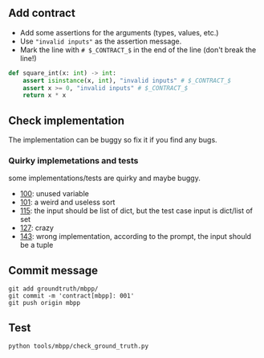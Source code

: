 ## Add contract

- Add some assertions for the arguments (types, values, etc.)
- Use `"invalid inputs"` as the assertion message.
- Mark the line with `# $_CONTRACT_$` in the end of the line (don't break the line!)

```python
def square_int(x: int) -> int:
    assert isinstance(x, int), "invalid inputs" # $_CONTRACT_$
    assert x >= 0, "invalid inputs" # $_CONTRACT_$
    return x * x
```

## Check implementation

The implementation can be buggy so fix it if you find any bugs.

### Quirky implemetations and tests
some implementations/tests are quirky and maybe buggy.
- [100](100.py#L9): unused variable
- [101](101.py#L8-L12): a weird and useless sort
- [115](115.py#L12-L13): the input should be list of dict, but the test case input is dict/list of set
- [127](127.py): crazy
- [143](143.py): wrong implementation, according to the prompt, the input should be a tuple

## Commit message

```shell
git add groundtruth/mbpp/
git commit -m 'contract[mbpp]: 001'
git push origin mbpp
```

## Test

```shell
python tools/mbpp/check_ground_truth.py
```